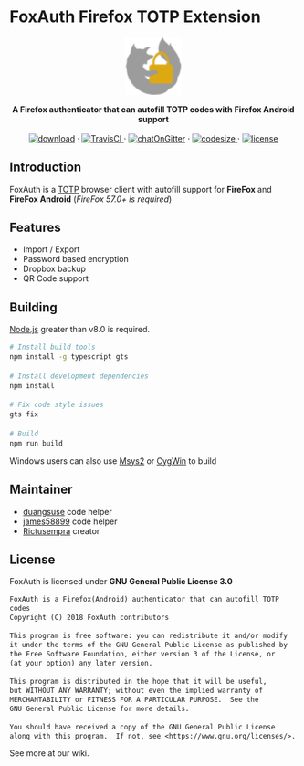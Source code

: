 # FoxAuth Firefox TOTP Extension

<div align='center'>
<img width='20%' height='20%' src='foxauth.svg'></img><p>
<strong>A Firefox authenticator that can autofill TOTP codes with Firefox Android support</strong>
<br>
<br>
<a href='https://addons.mozilla.org/firefox/addon/foxauth'>
<img src='https://img.shields.io/amo/v/foxauth.svg?style=flat-square' alt='download' /></a>
·
<a href="https://travis-ci.org/FoxAuth/FoxAuth/">
<img src="https://img.shields.io/travis/FoxAuth/FoxAuth.svg?style=flat-square" alt="TravisCI" />
</a>
·
<a href="https://gitter.im//FoxAuth/FoxAuth/">
<img src="https://img.shields.io/gitter/room/FoxAuth/FoxAuth.svg?style=flat-square" alt="chatOnGitter" /></a>
·
<a href="https://github.com/FoxAuth/FoxAuth/">
<img src="https://img.shields.io/github/languages/code-size/FoxAuth/FoxAuth.svg?style=flat-square" alt="codesize" />
</a>
·
<a href="https://www.gnu.org/licenses/gpl-3.0.html">
<img src="https://img.shields.io/github/license/FoxAuth/FoxAuth.svg?style=flat-square" alt="license" />
</a>
</a>
</div>

## Introduction

FoxAuth is a [TOTP](https://wikipedia.org/wiki/Time-based_One-time_Password_algorithm) browser client with autofill support for __FireFox__ and __FireFox Android__ (_FireFox 57.0+ is required_)

## Features

- Import / Export
- Password based encryption
- Dropbox backup
- QR Code support

## Building

[Node.js](https://nodejs.org/) greater than v8.0 is required.

```bash
# Install build tools
npm install -g typescript gts

# Install development dependencies
npm install

# Fix code style issues
gts fix

# Build
npm run build
```

Windows users can also use [Msys2](http://www.msys2.org) or [CygWin](https://www.cygwin.com/) to build

## Maintainer

- [duangsuse](https://github.com/duangsuse) code helper
- [james58899](https://github.com/james58899) code helper
- [Rictusempra](https://github.com/Rictusempra) creator

## License

FoxAuth is licensed under __GNU General Public License 3.0__

```plain
FoxAuth is a Firefox(Android) authenticator that can autofill TOTP codes
Copyright (C) 2018 FoxAuth contributors

This program is free software: you can redistribute it and/or modify
it under the terms of the GNU General Public License as published by
the Free Software Foundation, either version 3 of the License, or
(at your option) any later version.

This program is distributed in the hope that it will be useful,
but WITHOUT ANY WARRANTY; without even the implied warranty of
MERCHANTABILITY or FITNESS FOR A PARTICULAR PURPOSE.  See the
GNU General Public License for more details.

You should have received a copy of the GNU General Public License
along with this program.  If not, see <https://www.gnu.org/licenses/>.
```

See more at our wiki.
